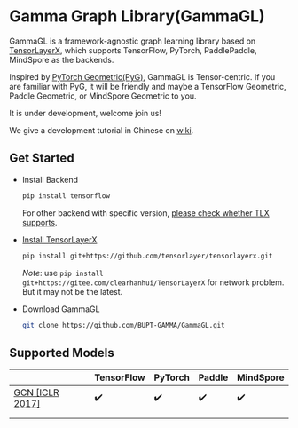 # Gamma Graph Library(GammaGL)

GammaGL is a framework-agnostic graph learning library based on [TensorLayerX](https://github.com/tensorlayer/TensorLayerX), which supports TensorFlow, PyTorch, PaddlePaddle, MindSpore as the backends.

Inspired by [PyTorch Geometric(PyG)](https://github.com/pyg-team/pytorch_geometric), GammaGL is Tensor-centric. If you are familiar with PyG, it will be friendly and maybe a TensorFlow Geometric, Paddle Geometric, or MindSpore Geometric to you.

It is under development, welcome join us!

We give a development tutorial in Chinese on [wiki](https://github.com/BUPT-GAMMA/GammaGL/wiki/%E5%BC%80%E5%8F%91%E8%80%85%E6%B5%81%E7%A8%8B).

## Get Started

* Install Backend
  
  ```bash
  pip install tensorflow
  ```
  
  For other backend with specific version, [please check whether TLX supports](https://tensorlayerx.readthedocs.io/en/latest/user/installation.html#install-backend).

* [Install TensorLayerX](https://tensorlayerx.readthedocs.io/en/latest/user/installation.html#install-tensorlayerx)
  
  ```bash
  pip install git+https://github.com/tensorlayer/tensorlayerx.git 
  ```
  
  *Note*: use `pip install git+https://gitee.com/clearhanhui/TensorLayerX` for network problem. But it may not be the latest. 

* Download GammaGL
  
  ```bash
  git clone https://github.com/BUPT-GAMMA/GammaGL.git
  ```

## Supported Models

|                                   | TensorFlow         | PyTorch            | Paddle             | MindSpore          |
| --------------------------------- | ------------------ | ------------------ | ------------------ | ------------------ |
| [GCN [ICLR 2017]](./examples/gcn) | :heavy_check_mark: | :heavy_check_mark: | :heavy_check_mark: | :heavy_check_mark: |
|                                   |                    |                    |                    |                    |
|                                   |                    |                    |                    |                    |

